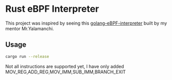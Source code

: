 # Rust eBPF Interpreter

This project was inspired by seeing this [golang-eBPF-interpreter](https://github.com/mryalamanchi/eBPF-interpreter) built by my mentor Mr.Yalamanchi.

## Usage
```bash
cargo run --release
```

Not all instructions are supported yet, I have only added MOV_REG,ADD_REG,MOV_IMM,SUB_IMM,BRANCH_EXIT
